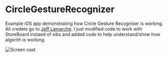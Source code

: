 # CircleGestureRecognizer

Example iOS app demonstrating how Circle Gesture Recogniser is working.
All credets go to [Jeff Lamarche](http://iphonedevelopment.blogspot.com/2009/04/detecting-circle-gesture.html). I just modified code to work with StoreBoard instaed of xibs and added code to help understand/show how algorith is working.

![Screen cast](https://cloud.githubusercontent.com/assets/1630974/11754196/42ed4740-a052-11e5-881a-9694521ffc8f.gif)
